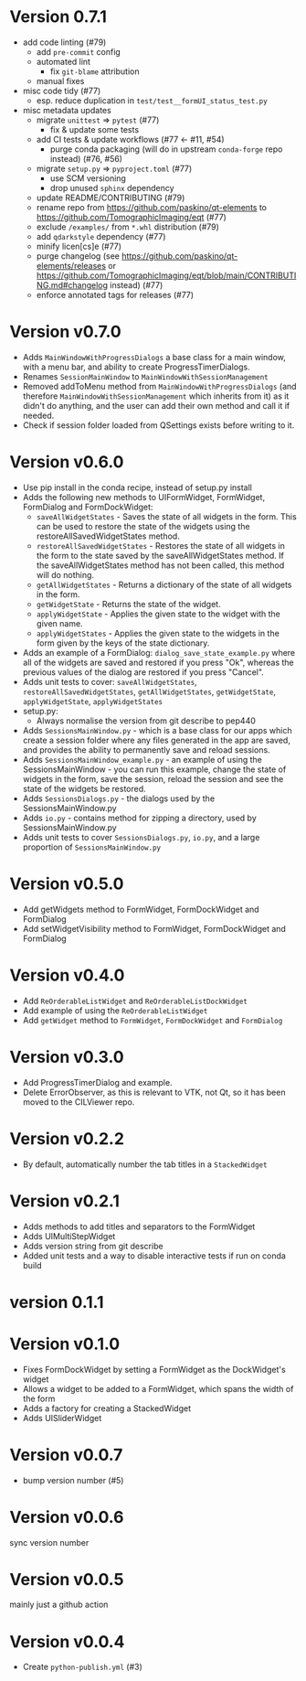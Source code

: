 # Version 0.7.1
- add code linting (#79)
  + add `pre-commit` config
  + automated lint
    * fix `git-blame` attribution
  + manual fixes
- misc code tidy (#77)
  + esp. reduce duplication in `test/test__formUI_status_test.py`
- misc metadata updates
  + migrate `unittest` => `pytest` (#77)
    * fix & update some tests
  + add CI tests & update workflows (#77 <- #11, #54)
    * purge conda packaging (will do in upstream `conda-forge` repo instead) (#76, #56)
  + migrate `setup.py` => `pyproject.toml` (#77)
    * use SCM versioning
    * drop unused `sphinx` dependency
  + update README/CONTRIBUTING (#79)
  + rename repo from https://github.com/paskino/qt-elements to https://github.com/TomographicImaging/eqt (#77)
  + exclude `/examples/` from `*.whl` distribution (#79)
  + add `qdarkstyle` dependency (#77)
  + minify licen[cs]e (#77)
  + purge changelog (see https://github.com/paskino/qt-elements/releases or https://github.com/TomographicImaging/eqt/blob/main/CONTRIBUTING.md#changelog instead) (#77)
  + enforce annotated tags for releases (#77)

# Version v0.7.0
- Adds `MainWindowWithProgressDialogs` a base class for a main window, with a menu bar, and ability to create ProgressTimerDialogs.
- Renames `SessionMainWindow` to `MainWindowWithSessionManagement`
- Removed addToMenu method from `MainWindowWithProgressDialogs` (and therefore `MainWindowWithSessionManagement` which inherits from it) as it didn't do anything, and the user can add their own method and call it if needed.
- Check if session folder loaded from QSettings exists before writing to it.

# Version v0.6.0
- Use pip install in the conda recipe, instead of setup.py install
- Adds the following new methods to UIFormWidget, FormWidget, FormDialog and FormDockWidget:
   - `saveAllWidgetStates` - Saves the state of all widgets in the form. This can be used to restore the state of the widgets using the restoreAllSavedWidgetStates method.
   - `restoreAllSavedWidgetStates` - Restores the state of all widgets in the form to the state saved by the saveAllWidgetStates method. If the saveAllWidgetStates method has not been called, this method will do nothing.
   - `getAllWidgetStates` - Returns a dictionary of the state of all widgets in the form.
   - `getWidgetState` - Returns the state of the widget.
   - `applyWidgetState` - Applies the given state to the widget with the given name.
   - `applyWidgetStates`  - Applies the given state to the widgets in the form given by the keys of the state dictionary.
- Adds an example of a FormDialog: `dialog_save_state_example.py` where all of the widgets are saved and restored if you press "Ok", whereas the previous values of the dialog are restored if you press "Cancel".
- Adds unit tests to cover: `saveAllWidgetStates`, `restoreAllSavedWidgetStates`, `getAllWidgetStates`, `getWidgetState`, `applyWidgetState`, `applyWidgetStates`
- setup.py:
  - Always normalise the version from git describe to pep440
- Adds `SessionsMainWindow.py` - which is a base class for our apps which create a session folder where any files generated in the app are saved, and provides the ability to permanently save and reload sessions.
- Adds `SessionsMainWindow_example.py` - an example of using the SessionsMainWindow - you can run this example, change the state of widgets in the form, save the session, reload the session and see the state of the widgets be restored.
- Adds `SessionsDialogs.py` - the dialogs used by the SessionsMainWindow.py
- Adds `io.py` - contains method for zipping a directory, used by SessionsMainWindow.py
- Adds unit tests to cover `SessionsDialogs.py`, `io.py`, and a large proportion of `SessionsMainWindow.py`

# Version v0.5.0
- Add getWidgets method to FormWidget, FormDockWidget and FormDialog
- Add setWidgetVisibility method to FormWidget, FormDockWidget and FormDialog

# Version v0.4.0
- Add `ReOrderableListWidget` and `ReOrderableListDockWidget`
- Add example of using the `ReOrderableListWidget`
- Add `getWidget` method to `FormWidget`, `FormDockWidget` and `FormDialog`

# Version v0.3.0
- Add ProgressTimerDialog and example.
- Delete ErrorObserver, as this is relevant to VTK, not Qt, so it has been moved to the CILViewer repo.

# Version v0.2.2
* By default, automatically number the tab titles in a `StackedWidget`

# Version v0.2.1
- Adds methods to add titles and separators to the FormWidget
- Adds UIMultiStepWidget
- Adds version string from git describe
- Added unit tests and a way to disable interactive tests if run on conda build

# version 0.1.1

# Version v0.1.0
* Fixes FormDockWidget by setting a FormWidget as the DockWidget's widget
* Allows a widget to be added to a FormWidget, which spans the width of the form
* Adds a factory for creating a StackedWidget
* Adds UISliderWidget

# Version v0.0.7
* bump version number (#5)

# Version v0.0.6
sync version number

# Version v0.0.5
mainly just a github action

# Version v0.0.4
* Create `python-publish.yml` (#3)
